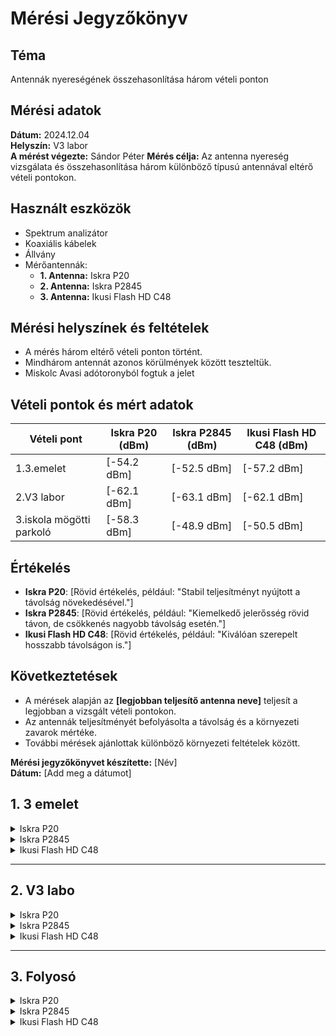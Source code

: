# Mérési Jegyzőkönyv

## Téma
Antennák nyereségének összehasonlítása három vételi ponton

## Mérési adatok
**Dátum:** 2024.12.04  
**Helyszín:** V3 labor   
**A mérést végezte:** Sándor Péter
**Mérés célja:** Az antenna nyereség vizsgálata és összehasonlítása három különböző típusú antennával eltérő vételi pontokon.

## Használt eszközök
- Spektrum analizátor  
- Koaxiális kábelek  
- Állvány  
- Mérőantennák:
  - **1. Antenna:** Iskra P20  
  - **2. Antenna:** Iskra P2845  
  - **3. Antenna:** Ikusi Flash HD C48  

## Mérési helyszínek és feltételek
- A mérés három eltérő vételi ponton történt.  
- Mindhárom antennát azonos körülmények között teszteltük.  
- Miskolc Avasi adótoronyból fogtuk a jelet

## Vételi pontok és mért adatok
| Vételi pont |  Iskra P20 (dBm) | Iskra P2845 (dBm) | Ikusi Flash HD C48 (dBm) |
|-------------|---------------------------|-----------------|-------------------|
| 1.3.emelet               | [-54.2 dBm]        | [-52.5 dBm]          | [-57.2 dBm]     |
| 2.V3 labor               | [-62.1 dBm]        | [-63.1 dBm]          | [-62.1 dBm]     |
| 3.iskola mögötti parkoló | [-58.3 dBm]        | [-48.9 dBm]          | [-50.5 dBm]     |

## Értékelés
- **Iskra P20**: [Rövid értékelés, például: "Stabil teljesítményt nyújtott a távolság növekedésével."]  
- **Iskra P2845**: [Rövid értékelés, például: "Kiemelkedő jelerősség rövid távon, de csökkenés nagyobb távolság esetén."]  
- **Ikusi Flash HD C48**: [Rövid értékelés, például: "Kiválóan szerepelt hosszabb távolságon is."]  

## Következtetések
- A mérések alapján az **[legjobban teljesítő antenna neve]** teljesít a legjobban a vizsgált vételi pontokon.  
- Az antennák teljesítményét befolyásolta a távolság és a környezeti zavarok mértéke.  
- További mérések ajánlottak különböző környezeti feltételek között.

**Mérési jegyzőkönyvet készítette:** [Név]  
**Dátum:** [Add meg a dátumot]

## 1. 3 emelet

<details>
<summary>Iskra P20</summary>
![Iskra P20 - 3 emelet](path/to/iskra_p20_3emelet.jpg)
</details>

<details>
<summary>Iskra P2845</summary>
![Iskra P2845 - 3 emelet](path/to/iskra_p2845_3emelet.jpg)
</details>
<details>
<summary>Ikusi Flash HD C48</summary>
![Ikusi Flash HD C48 - 3 emelet](path/to/ikusi_flash_hd_c48_3emelet.jpg)
</details>

---

## 2. V3 labo

<details>
<summary>Iskra P20</summary>
![Iskra P20 - V3 labo](path/to/iskra_p20_v3labo.jpg)
</details>

<details>
<summary>Iskra P2845</summary>
![Iskra P2845 - V3 labo](path/to/iskra_p2845_v3labo.jpg)
</details>

<details>
<summary>Ikusi Flash HD C48</summary>
![Ikusi Flash HD C48 - V3 labo](path/to/ikusi_flash_hd_c48_v3labo.jpg)
</details>

---

## 3. Folyosó

<details>
<summary>Iskra P20</summary>
![Iskra P20 - Folyosó](path/to/iskra_p20_folyoso.jpg)
</details>

<details>
<summary>Iskra P2845</summary>
![Iskra P2845 - Folyosó](path/to/iskra_p2845_folyoso.jpg)
</details>

<details>
<summary>Ikusi Flash HD C48</summary>
![Ikusi Flash HD C48 - Folyosó](path/to/ikusi_flash_hd_c48_folyoso.jpg)
</details>
